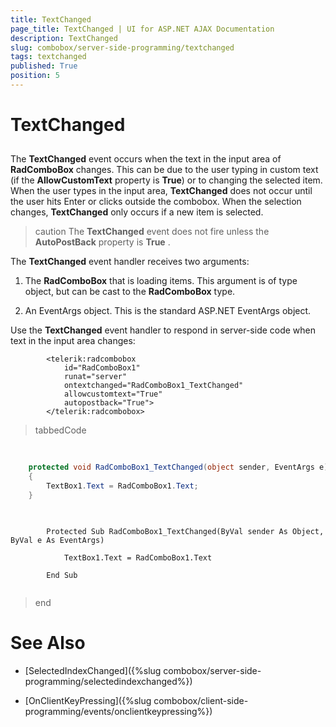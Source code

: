 ```yaml
---
title: TextChanged
page_title: TextChanged | UI for ASP.NET AJAX Documentation
description: TextChanged
slug: combobox/server-side-programming/textchanged
tags: textchanged
published: True
position: 5
---
```


# TextChanged



## 

The __TextChanged__ event occurs when the text in the input area of __RadComboBox__ changes. This can be due to the user typing in custom text (if the __AllowCustomText__ property is __True__) or to changing the selected item. When the user types in the input area, __TextChanged__ does not occur until the user hits Enter or clicks outside the combobox. When the selection changes, __TextChanged__ only occurs if a new item is selected.

>caution The __TextChanged__ event does not fire unless the __AutoPostBack__ property is __True__ .
>


The __TextChanged__ event handler receives two arguments:

1. The __RadComboBox__ that is loading items. This argument is of type object, but can be cast to the __RadComboBox__ type.

1. An EventArgs object. This is the standard ASP.NET EventArgs object.

Use the __TextChanged__ event handler to respond in server-side code when text in the input area changes:

````ASPNET
	    <telerik:radcombobox 
	        id="RadComboBox1"
	        runat="server" 
	        ontextchanged="RadComboBox1_TextChanged"
	        allowcustomtext="True" 
	        autopostback="True">
	    </telerik:radcombobox>
````



>tabbedCode

````C#
	     
	
	protected void RadComboBox1_TextChanged(object sender, EventArgs e)
	{   
	    TextBox1.Text = RadComboBox1.Text;
	}
				
````



````VB.NET
	
	    Protected Sub RadComboBox1_TextChanged(ByVal sender As Object, ByVal e As EventArgs)
	
	        TextBox1.Text = RadComboBox1.Text
	
	    End Sub
	
````


>end

# See Also

 * [SelectedIndexChanged]({%slug combobox/server-side-programming/selectedindexchanged%})

 * [OnClientKeyPressing]({%slug combobox/client-side-programming/events/onclientkeypressing%})
